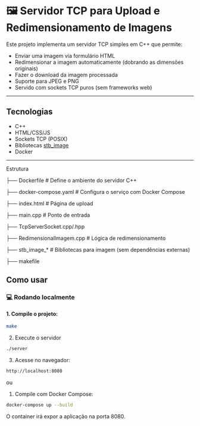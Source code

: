 # 🖼️ Servidor TCP para Upload e Redimensionamento de Imagens

Este projeto implementa um servidor TCP simples em C++ que permite:
- Enviar uma imagem via formulário HTML
- Redimensionar a imagem automaticamente (dobrando as dimensões originais)
- Fazer o download da imagem processada
- Suporte para JPEG e PNG
- Servido com sockets TCP puros (sem frameworks web)

---

## Tecnologias

- C++
- HTML/CSS/JS
- Sockets TCP (POSIX)
- Bibliotecas [stb_image](https://github.com/nothings/stb)
- Docker

---
Estrutura

├── Dockerfile              # Define o ambiente do servidor C++

├── docker-compose.yaml     # Configura o serviço com Docker Compose

├── index.html              # Página de upload

├── main.cpp                # Ponto de entrada

├── TcpServerSocket.cpp/.hpp

├── RedimensionalImagem.cpp # Lógica de redimensionamento

├── stb_image_*             # Bibliotecas para imagem (sem dependências externas)

├── makefile

## Como usar

### 💻 Rodando localmente

#### 1. Compile o projeto:

```bash
make
```
2. Execute o servidor
```bash
./server
```
3. Acesse no navegador:
```bash
http://localhost:8080
```
ou 
1. Compile com Docker Compose:
```bash
docker-compose up --build
```
O container irá expor a aplicação na porta 8080.
